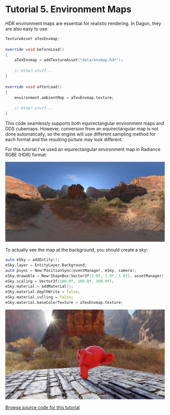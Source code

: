# Tutorial 5. Environment Maps

HDR environment maps are essential for realistic rendering. In Dagon, they are also easy to use:
```d
TextureAsset aTexEnvmap;

override void beforeLoad()
{  
    aTexEnvmap = addTextureAsset("data/envmap.hdr");

    // Other stuff...
}

override void afterLoad()
{
    environment.ambientMap = aTexEnvmap.texture;

    // Other stuff...
}
```
This code seamlessly supports both equirectangular environment maps and DDS cubemaps. However, conversion from an equirectangular map is not done automatically, so the engine will use different sampling method for each format and the resulting picture may look different.

For this tutorial I've used an equirectangular environment map in Radiance RGBE (HDR) format:

![](https://github.com/gecko0307/dagon/blob/master/doc/tutorials/images/envmap.jpg?raw=true)

To actually see the map at the background, you should create a sky:
```d
auto eSky = addEntity();
eSky.layer = EntityLayer.Background;
auto psync = New!PositionSync(eventManager, eSky, camera);
eSky.drawable = New!ShapeBox(Vector3f(1.0f, 1.0f, 1.0f), assetManager);
eSky.scaling = Vector3f(100.0f, 100.0f, 100.0f);
eSky.material = addMaterial();
eSky.material.depthWrite = false;
eSky.material.culling = false;
eSky.material.baseColorTexture = aTexEnvmap.texture;
```

![](https://github.com/gecko0307/dagon/blob/master/doc/tutorials/images/screenshot_tutorial5.jpg?raw=true)

[Browse source code for this tutorial](https://github.com/gecko0307/dagon-tutorials/tree/master/t5-env-maps)

